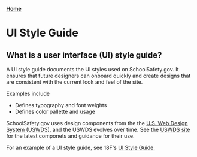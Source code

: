 [__Home__](index.md)

# UI Style Guide 
 
## What is a user interface (UI) style guide?
 
A UI style guide documents the UI styles used on SchoolSafety.gov. It ensures that future designers can onboard quickly and create designs that are consistent with the current look and feel of the site. 

Examples include
- Defines typography and font weights
- Defines color pallette and usage
 
SchoolSafety.gov uses design components from the the [U.S. Web Design System (USWDS)](https://designsystem.digital.gov/), and the USWDS evolves over time. See the [USWDS site](https://designsystem.digital.gov/components/) for the latest componets and guidance for their use. 

For an example of a UI style guide, see 18F's [UI Style Guide.](https://18f.gsa.gov/styleguide/)
